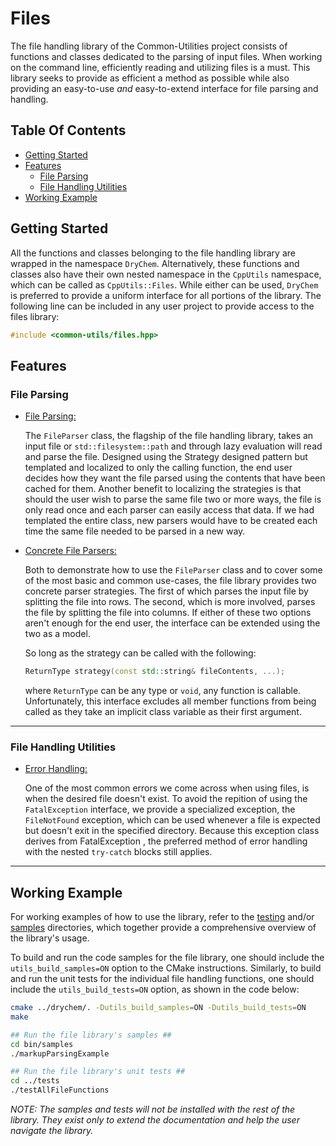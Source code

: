 # Files

The file handling library of the Common-Utilities project consists of functions and classes dedicated to the parsing of input files. When working on the command line, efficiently reading and utilizing files is a must. This library seeks to provide as efficient a method as possible while also providing an easy-to-use *and* easy-to-extend interface for file parsing and handling.

## Table Of Contents

- [Getting Started](#Getting-Started)
- [Features](#Features)
  - [File Parsing](#File-Parsing)
  - [File Handling Utilities](#File-Handling-Utilities)
- [Working Example](#Working-Example)

## Getting Started

All the functions and classes belonging to the file handling library are wrapped in the namespace `DryChem`. Alternatively, these functions and classes also have their own nested namespace in the `CppUtils` namespace, which can be called as `CppUtils::Files`. While either can be used, `DryChem` is preferred to provide a uniform interface for all portions of the library. The following line can be included in any user project to provide access to the files library:

```C++
#include <common-utils/files.hpp>
```

## Features

### File Parsing

- [File Parsing:](../../../include/common-utils/files/fileParsing/fileParser.hpp)

  The `FileParser` class, the flagship of the file handling library, takes an input file or `std::filesystem::path` and through lazy evaluation will read and parse the file. Designed using the Strategy designed pattern but templated and localized to only the calling function, the end user decides how they want the file parsed using the contents that have been cached for them. Another benefit to localizing the strategies is that should the user wish to parse the same file two or more ways, the file is only read once and each parser can easily access that data. If we had templated the entire class, new parsers would have to be created each time the same file needed to be parsed in a new way.

- [Concrete File Parsers:](../../../include/common-utils/files/fileParsing/parserStrategies.hpp)

  Both to demonstrate how to use the `FileParser` class and to cover some of the most basic and common use-cases, the file library provides two concrete parser strategies. The first of which parses the input file by splitting the file into rows. The second, which is more involved, parses the file by splitting the file into columns. If either of these two options aren't enough for the end user, the interface can be extended using the two as a model.

  So long as the strategy can be called with the following:

  ```C++
  ReturnType strategy(const std::string& fileContents, ...);
  ```

  where `ReturnType` can be any type or `void`, any function is callable. Unfortunately, this interface excludes all member functions from being called as they take an implicit class variable as their first argument.

---

### File Handling Utilities

- [Error Handling:](../../../include/common-utils/files/utils/fileExceptions.hpp)

  One of the most common errors we come across when using files, is when the desired file doesn't exist. To avoid the repition of using the `FatalException` interface, we provide a specialized exception, the `FileNotFound` exception, which can be used whenever a file is expected but doesn't exit in the specified directory. Because this exception class derives from  FatalException  , the preferred method of error handling with the nested `try-catch` blocks still applies.

---

## Working Example

For working examples of how to use the library, refer to the [testing](../tests) and/or [samples](../samples) directories, which together provide a comprehensive overview of the library's usage.

To build and run the code samples for the file library, one should include the `utils_build_samples=ON` option to the CMake instructions. Similarly, to build and run the unit tests for the individual file handling functions, one should include the `utils_build_tests=ON` option, as shown in the code below:

```bash
cmake ../drychem/. -Dutils_build_samples=ON -Dutils_build_tests=ON
make

## Run the file library's samples ##
cd bin/samples
./markupParsingExample

## Run the file library's unit tests ##
cd ../tests
./testAllFileFunctions
```

*NOTE: The samples and tests will not be installed with the rest of the library. They exist only to extend the documentation and help the user navigate the library.*
